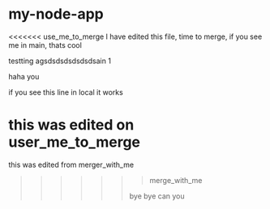 # my-node-app

<<<<<<< use_me_to_merge
I have edited this file, time to merge, if you see me in main, thats cool

testting agsdsdsdsdsdsdsain 1

haha you 

if you see this line in local it works


this was edited on user_me_to_merge
=======
this was edited from merger_with_me
>>>>>>> merge_with_me
>>>>>>
>>>>>>bye bye
>>>>>>can you
